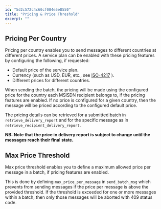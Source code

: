 ```yaml
---
id: "5d2c572c4c60cf004e5e8550"
title: "Pricing & Price Threshold"
excerpt: ""
---
```

## Pricing Per Country

Pricing per country enables you to send messages to different countries at different prices. A service plan can be enabled with these pricing features by configuring the following, if requested:

 * Default price of the service plan.
 * Currency (such as USD, EUR, etc., see [ISO-4217](https://www.iso.org/iso-4217-currency-codes.html) ).
 * Different prices for different countries.

When sending the batch, the pricing will be made using the configured price for the country each MSISDN recipient belongs to, if the pricing features are enabled. If no price is configured for a given country, then the message will be priced according to the configured default price.

The pricing details can be retrieved for a submitted batch in `retrieve_delivery_report` and for the specific message as in `retrieve_recipient_delivery_report`.

**NB: Note that the price in delivery report is subject to change until the messages reach their final state.**

## Max Price Threshold

Max price threshold enables you to define a maximum allowed price per message in a batch, if pricing features are enabled.

This is done by defining `max_price_per_message` in `send_batch_msg` which prevents from sending messages if the price per message is above the provided threshold. If the threshold is exceeded for one or more messages within a batch, then only those messages will be aborted with 409 status code.